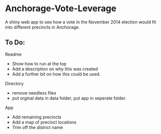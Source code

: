# Anchorage-Vote-Leverage
A shiny web app to see how a vote in the November 2014 election would fit into different precincts in Anchorage. 


To Do:
-------------
Readme

- Show how to run at the top
- Add a description on why this was created
- Add a further bit on how this could be used. 

Directory
- remove needless files
- put orginal data in data folder, put app in seperate folder. 

App 

- Add remaining precincts
- Add a map of precinct locations
- Trim off the district name

